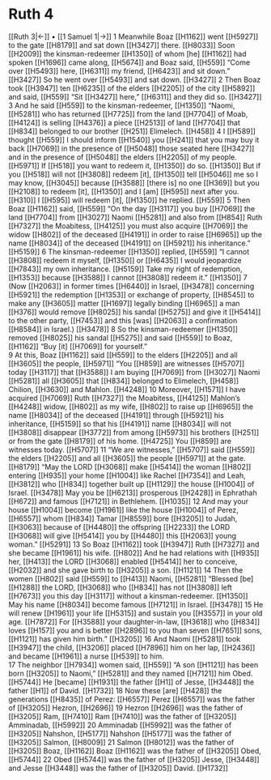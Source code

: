 # Ruth 4
[[Ruth 3|←]] • [[1 Samuel 1|→]]
1 Meanwhile Boaz [[H1162]] went [[H5927]] to the gate [[H8179]] and sat down [[H3427]] there. [[H8033]] Soon [[H2009]] the kinsman-redeemer [[H1350]] of whom [he] [[H1162]] had spoken [[H1696]] came along, [[H5674]] and Boaz said, [[H559]] “Come over [[H5493]] here, [[H6311]] my friend, [[H6423]] and sit down.” [[H3427]] So he went over [[H5493]] and sat down. [[H3427]] 
2 Then Boaz took [[H3947]] ten [[H6235]] of the elders [[H2205]] of the city [[H5892]] and said, [[H559]] “Sit [[H3427]] here,” [[H6311]] and they did so. [[H3427]] 
3 And he said [[H559]] to the kinsman-redeemer, [[H1350]] “Naomi, [[H5281]] who has returned [[H7725]] from the land [[H7704]] of Moab, [[H4124]] is selling [[H4376]] a piece [[H2513]] of land [[H7704]] that [[H834]] belonged to our brother [[H251]] Elimelech. [[H458]] 
4 I [[H589]] thought [[H559]] I should inform [[H1540]] you [[H241]] that you may buy it back [[H7069]] in the presence of [[H5048]] those seated here [[H3427]] and in the presence of [[H5048]] the elders [[H2205]] of my people. [[H5971]] If [[H518]] you want to redeem it, [[H1350]] do so. [[H1350]] But if you [[H518]] will not [[H3808]] redeem [it], [[H1350]] tell [[H5046]] me  so I may know, [[H3045]] because [[H3588]] [there is] no one [[H369]] but you [[H2108]] to redeem [it], [[H1350]] and I [am] [[H595]] next after you. [[H310]] I [[H595]] will redeem [it], [[H1350]] he replied. [[H559]] 
5 Then Boaz [[H1162]] said, [[H559]] “On the day [[H3117]] you buy [[H7069]] the land [[H7704]] from [[H3027]] Naomi [[H5281]] and also from [[H854]] Ruth [[H7327]] the Moabitess, [[H4125]] you must also acquire [[H7069]] the widow [[H802]] of the deceased [[H4191]] in order to raise [[H6965]] up the name [[H8034]] of the deceased [[H4191]] on [[H5921]] his inheritance.” [[H5159]] 
6 The kinsman-redeemer [[H1350]] replied, [[H559]] “I cannot [[H3808]] redeem it myself, [[H1350]] or [[H6435]] I would jeopardize [[H7843]] my own inheritance. [[H5159]] Take my right of redemption, [[H1353]] because [[H3588]] I cannot [[H3808]] redeem it.” [[H1350]] 
7 (Now [[H2063]] in former times [[H6440]] in Israel, [[H3478]] concerning [[H5921]] the redemption [[H1353]] or exchange of property, [[H8545]] to make any [[H3605]] matter [[H1697]] legally binding [[H6965]] a man [[H376]] would remove [[H8025]] his sandal [[H5275]] and give it [[H5414]] to the other party, [[H7453]] and this [was] [[H2063]] a confirmation [[H8584]] in Israel.) [[H3478]] 
8 So the kinsman-redeemer [[H1350]] removed [[H8025]] his sandal [[H5275]] and said [[H559]] to Boaz, [[H1162]] “Buy [it] [[H7069]] for yourself.”  
9 At this, Boaz [[H1162]] said [[H559]] to the elders [[H2205]] and all [[H3605]] the people, [[H5971]] “You [[H859]] are witnesses [[H5707]] today [[H3117]] that [[H3588]] I am buying [[H7069]] from [[H3027]] Naomi [[H5281]] all [[H3605]] that [[H834]] belonged to Elimelech, [[H458]] Chilion, [[H3630]] and Mahlon. [[H4248]] 
10 Moreover, [[H1571]] I have acquired [[H7069]] Ruth [[H7327]] the Moabitess, [[H4125]] Mahlon’s [[H4248]] widow, [[H802]] as my wife, [[H802]] to raise up [[H6965]] the name [[H8034]] of the deceased [[H4191]] through [[H5921]] his inheritance, [[H5159]] so that his [[H4191]] name [[H8034]] will not [[H3808]] disappear [[H3772]] from among [[H5973]] his brothers [[H251]] or from the gate [[H8179]] of his home. [[H4725]] You [[H859]] are witnesses today. [[H5707]] 
11 “We are witnesses,” [[H5707]] said [[H559]] the elders [[H2205]] and all [[H3605]] the people [[H5971]] at the gate. [[H8179]] “May the LORD [[H3068]] make [[H5414]] the woman [[H802]] entering [[H935]] your home [[H1004]] like Rachel [[H7354]] and Leah, [[H3812]] who [[H834]] together built up [[H1129]] the house [[H1004]] of Israel. [[H3478]] May you be [[H6213]] prosperous [[H2428]] in Ephrathah [[H672]] and famous [[H7121]] in  Bethlehem. [[H1035]] 
12 And may your house [[H1004]] become [[H1961]] like the house [[H1004]] of Perez, [[H6557]] whom [[H834]] Tamar [[H8559]] bore [[H3205]] to Judah, [[H3063]] because of [[H4480]] the offspring [[H2233]] the LORD [[H3068]] will give [[H5414]] you  by [[H4480]] this [[H2063]] young woman.” [[H5291]] 
13 So Boaz [[H1162]] took [[H3947]] Ruth [[H7327]] and she became [[H1961]] his wife. [[H802]] And he had relations with [[H935]] her, [[H413]] the LORD [[H3068]] enabled [[H5414]] her  to conceive, [[H2032]] and she gave birth to [[H3205]] a son. [[H1121]] 
14 Then the women [[H802]] said [[H559]] to [[H413]] Naomi, [[H5281]] “Blessed [be] [[H1288]] the LORD, [[H3068]] who [[H834]] has not [[H3808]] left [[H7673]] you  this day [[H3117]] without a kinsman-redeemer. [[H1350]] May his name [[H8034]] become famous [[H7121]] in Israel. [[H3478]] 
15 He will renew [[H1961]] your life [[H5315]] and sustain you [[H3557]] in your old age. [[H7872]] For [[H3588]] your daughter-in-law, [[H3618]] who [[H834]] loves [[H157]] you and is better [[H2896]] to you than  seven [[H7651]] sons, [[H1121]] has given him birth.” [[H3205]] 
16 And Naomi [[H5281]] took [[H3947]] the child, [[H3206]] placed [[H7896]] him on her lap, [[H2436]] and became [[H1961]] a nurse [[H539]] to him.  
17 The neighbor [[H7934]] women said, [[H559]] “A son [[H1121]] has been born [[H3205]] to Naomi,” [[H5281]] and they named [[H7121]] him  Obed. [[H5744]] He [became] [[H1931]] the father [[H1]] of Jesse, [[H3448]] the father [[H1]] of David. [[H1732]] 
18 Now these [are] [[H428]] the generations [[H8435]] of Perez: [[H6557]] Perez [[H6557]] was the father of [[H3205]] Hezron, [[H2696]] 
19 Hezron [[H2696]] was the father of [[H3205]] Ram, [[H7410]] Ram [[H7410]] was the father of [[H3205]] Amminadab, [[H5992]] 
20 Amminadab [[H5992]] was the father of [[H3205]] Nahshon, [[H5177]] Nahshon [[H5177]] was the father of [[H3205]] Salmon, [[H8009]] 
21 Salmon [[H8012]] was the father of [[H3205]] Boaz, [[H1162]] Boaz [[H1162]] was the father of [[H3205]] Obed, [[H5744]] 
22 Obed [[H5744]] was the father of [[H3205]] Jesse, [[H3448]] and Jesse [[H3448]] was the father of [[H3205]] David. [[H1732]] 
